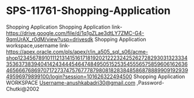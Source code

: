 # SPS-11761-Shopping-Application
Shopping Application
Shopping Application link-https://drive.google.com/file/d/1q1gZLae3dtLY7ZMC-G4-9qmUrAX_r0dM/view?usp=drivesdk
Shopping Application workspace,username link-https://apex.oracle.com/pls/apex/r/in_a505_sql_s06/acme-shop123456789101112131415161718192021222324252627282930313233343536373839404142434445464748495051525354555657585960616263646566676869707172737475767778798081828384858687888990919293949596979899100/login?session=101626322494500
Shopping Application WORKSPACE Username-anushkabadri30@gmail.com ,Password-Chutki@2002
                                 
